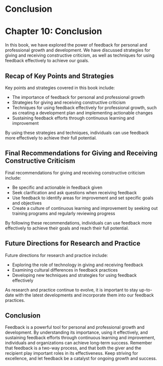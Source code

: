 # Conclusion

Chapter 10: Conclusion
======================

In this book, we have explored the power of feedback for personal and professional growth and development. We have discussed strategies for giving and receiving constructive criticism, as well as techniques for using feedback effectively to achieve our goals.

Recap of Key Points and Strategies
----------------------------------

Key points and strategies covered in this book include:

* The importance of feedback for personal and professional growth
* Strategies for giving and receiving constructive criticism
* Techniques for using feedback effectively for professional growth, such as creating a development plan and implementing actionable changes
* Sustaining feedback efforts through continuous learning and improvement

By using these strategies and techniques, individuals can use feedback more effectively to achieve their full potential.

Final Recommendations for Giving and Receiving Constructive Criticism
---------------------------------------------------------------------

Final recommendations for giving and receiving constructive criticism include:

* Be specific and actionable in feedback given
* Seek clarification and ask questions when receiving feedback
* Use feedback to identify areas for improvement and set specific goals and objectives
* Create a culture of continuous learning and improvement by seeking out training programs and regularly reviewing progress

By following these recommendations, individuals can use feedback more effectively to achieve their goals and reach their full potential.

Future Directions for Research and Practice
-------------------------------------------

Future directions for research and practice include:

* Exploring the role of technology in giving and receiving feedback
* Examining cultural differences in feedback practices
* Developing new techniques and strategies for using feedback effectively

As research and practice continue to evolve, it is important to stay up-to-date with the latest developments and incorporate them into our feedback practices.

Conclusion
----------

Feedback is a powerful tool for personal and professional growth and development. By understanding its importance, using it effectively, and sustaining feedback efforts through continuous learning and improvement, individuals and organizations can achieve long-term success. Remember that feedback is a two-way process, and that both the giver and the recipient play important roles in its effectiveness. Keep striving for excellence, and let feedback be a catalyst for ongoing growth and success.